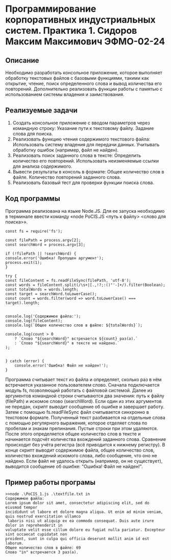 # Программирование корпоративных индустриальных систем. Практика 1. Сидоров Максим Максимович ЭФМО-02-24
## Описание
Необходимо разработать консольное приложение, которое выполняет обработку текстовых файлов с базовыми функциями, такими как открытие, чтение, поиск определенного слова и вывод количества его повторений. Дополнительно реализовать функции работы с памятью с использованием системы владения и заимствования.
## Реализуемые задачи
1.	Создать консольное приложение с вводом параметров через командную строку:
Указание пути к текстовому файлу.
Задание слова для поиска.
2.	Реализовать функцию чтения содержимого текстового файла:
Использовать систему владения для передачи данных.
Учитывать обработку ошибок (например, файл не найден).
3.	Реализовать поиск заданного слова в тексте:
Определить количество его повторений.
Использовать неизменяемые ссылки для анализа содержимого.
4.	Вывести результаты в консоль в формате:
Общее количество слов в файле.
Количество повторений заданного слова.
5.	Реализовать базовый тест для проверки функции поиска слова.
## Код программы
Программа реализована на языке Node.JS. Для ее запуска необходимо в терминале ввести команду «node PoCIS.JS <путь к файлу> <слово для поиска>».

    const fs = require('fs');

    const filePath = process.argv[2]; 
    const searchWord = process.argv[3]; 

    if (!filePath || !searchWord) {
    console.error('Ошибка! Пропущен аргумент');
    process.exit(1);
    }

    try {
    const fileContent = fs.readFileSync(filePath, 'utf-8');
    const words = fileContent.split(/\s+|[.,!?;:()"'-]+/).filter(Boolean);
    const totalWords = words.length;
    const target = searchWord.toLowerCase();
    const count = words.filter(word => word.toLowerCase() === target).length;


    console.log('Содержимое файла:');
    console.log(fileContent);
    console.log(`Общее количество слов в файле: ${totalWords}`);
 
    console.log(count > 0
        ? `Слово "${searchWord}" встречается ${count} раз(а).`
        : `Слово "${searchWord}" в тексте не найдено.`
    );


    } catch (error) {
        console.error('Ошибка! Файл не найден!');
    }

Программа считывает текст из файла и определяет, сколько раз в нём встречается указанное пользователем слово. Сначала подключается модуль fs, позволяющий работать с файловой системой. Далее из аргументов командной строки считываются два значения: путь к файлу (filePath) и искомое слово (searchWord). Если один из этих аргументов не передан, скрипт выводит сообщение об ошибке и завершает работу. Затем с помощью fs.readFileSync файл считывается синхронно в текстовом формате. Полученный текст разбивается на отдельные слова с помощью регулярного выражения, которое отделяет слова по пробелам и знакам препинания. Пустые строки при этом удаляются. После этого определяется общее количество слов в тексте и начинается подсчёт количества вхождений заданного слова. Сравнение происходит без учёта регистра (всё приводится к нижнему регистру). В конце скрипт выводит содержимое файла, общее количество слов, количество вхождений искомого слова, либо сообщение, что оно не найдено. Если файл не удалось открыть (например, он не существует), выводится сообщение об ошибке: "Ошибка! Файл не найден!".
## Пример работы програмы

    >>node .\PoCIS_1.js .\textfile.txt in
    Содержимое файла:
    Lorem ipsum dolor sit amet, consectetur adipiscing elit, sed do eiusmod tempor 
    incididunt ut labore et dolore magna aliqua. Ut enim ad minim veniam, quis nostrud exercitation ullamco
     laboris nisi ut aliquip ex ea commodo consequat. Duis aute irure dolor in reprehenderit in
    voluptate velit esse cillum dolore eu fugiat nulla pariatur. Excepteur sint occaecat cupidatat non
    proident, sunt in culpa qui officia deserunt mollit anim id est laborum.
    Общее количество слов в файле: 69
    Слово "in" встречается 3 раз(а).

